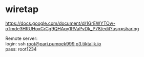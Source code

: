 # wiretap
https://docs.google.com/document/d/1GrEWYTOw-oTmde3HRUHoxCrCg9QHAqy1RVaPvDk_P78/edit?usp=sharing

Remote server:<br>
login: ssh root@pari.pumpek999.p3.tiktalik.io<br>
pass:  root1234
